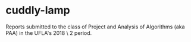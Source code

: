 # cuddly-lamp
Reports submitted to the class of Project and Analysis of Algorithms (aka PAA) in the UFLA's 2018 \ 2 period.

